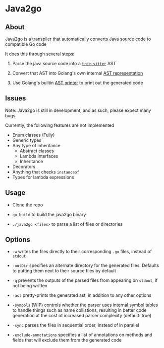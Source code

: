 # Java2go
## About

Java2go is a transpiler that automatically converts Java source code to compatible Go code

It does this through several steps:

1. Parse the java source code into a [`tree-sitter`](https://github.com/smacker/go-tree-sitter) AST

2. Convert that AST into Golang's own internal [AST representation](https://pkg.go.dev/go/ast)

3. Use Golang's builtin [AST printer](https://pkg.go.dev/go/printer) to print out the generated code

## Issues

Note: Java2go is still in development, and as such, please expect many bugs

Currently, the following features are not implemented

* Enum classes (Fully)
* Generic types
* Any type of inheritance
    * Abstract classes
    * Lambda interfaces
    * Inheritance
* Decorators
* Anything that checks `instanceof`
* Types for lambda expressions

## Usage

* Clone the repo

* `go build` to build the java2go binary

* `./java2go <files>` to parse a list of files or directories

## Options

* `-w` writes the files directly to their corresponding `.go` files, instead of `stdout`

* `-outDir` specifies an alternate directory for the generated files. Defaults to putting them next to their source files by default

* `-q` prevents the outputs of the parsed files from appearing on `stdout`, if not being written

* `-ast` pretty-prints the generated ast, in addition to any other options

* `-symbols` (WIP) controls whether the parser uses internal symbol tables to handle things such as name collistions, resulting in better code generation at the cost of increased parser complexity (default: true)

* `-sync` parses the files in sequential order, instead of in parallel

* `-exclude-annotations` specifies a list of annotations on methods and fields that will exclude them from the generated code
